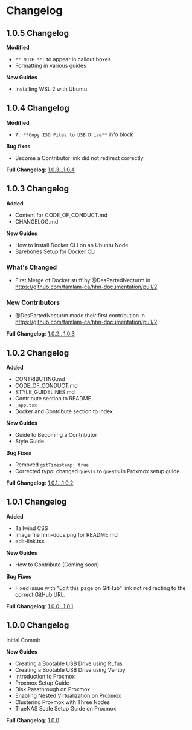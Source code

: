# Changelog

## 1.0.5 Changelog

**Modified**

- `**_NOTE_**:` to appear in callout boxes
- Formatting in various guides

**New Guides**

- Installing WSL 2 with Ubuntu

## 1.0.4 Changelog

**Modified**

- `7. **Copy ISO Files to USB Drive**` info block

**Bug fixes**

- Become a Contributor link did not redirect correctly

**Full Changelog**: [1.0.3...1.0.4](https://github.com/famlam-ca/hhn-documentation/compare/1.0.3...1.0.4)

## 1.0.3 Changelog

**Added**

- Content for CODE_OF_CONDUCT.md
- CHANGELOG.md

**New Guides**

- How to Install Docker CLI on an Ubuntu Node
- Barebones Setup for Docker CLI

### What's Changed

- First Merge of Docker stuff by @DesPartedNecturm in https://github.com/famlam-ca/hhn-documentation/pull/2

### New Contributors

- @DesPartedNecturm made their first contribution in https://github.com/famlam-ca/hhn-documentation/pull/2

**Full Changelog**: [1.0.2...1.0.3](https://github.com/famlam-ca/hhn-documentation/compare/1.0.2...1.0.3)

## 1.0.2 Changelog

**Added**

- CONTRIBUTING.md
- CODE_OF_CONDUCT.md
- STYLE_GUIDELINES.md
- Contribute section to README
- `_app.tsx`
- Docker and Contribute section to index

**New Guides**

- Guide to Becoming a Contributor
- Style Guide

**Bug Fixes**

- Removed `gitTimestamp: true`
- Corrected typo: changed `quests` to `guests` in Proxmox setup guide

**Full Changelog**: [1.0.1...1.0.2](https://github.com/famlam-ca/hhn-documentation/compare/1.0.1...1.0.2)

## 1.0.1 Changelog

**Added**

- Tailwind CSS
- Image file hhn-docs.png for README.md
- edit-link.tsx

**New Guides**

- How to Contribute (Coming soon)

**Bug Fixes**

- Fixed issue with "Edit this page on GitHub" link not redirecting to the correct GitHub URL.

**Full Changelog**: [1.0.0...1.0.1](https://github.com/famlam-ca/hhn-documentation/compare/1.0.0...1.0.1)

## 1.0.0 Changelog

Initial Commit

**New Guides**

- Creating a Bootable USB Drive using Rufus
- Creating a Bootable USB Drive using Ventoy
- Introduction to Proxmox
- Proxmox Setup Guide
- Disk Passthrough on Proxmox
- Enabling Nested Virtualization on Proxmox
- Clustering Proxmox with Three Nodes
- TrueNAS Scale Setup Guide on Proxmox

**Full Changelog**: [1.0.0](https://github.com/famlam-ca/hhn-documentation/commits/1.0.0)
